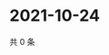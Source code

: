 # 2021-10-24

共 0 条

<!-- BEGIN WEIBO -->
<!-- 最后更新时间 Sun Oct 24 2021 17:10:45 GMT+0800 (China Standard Time) -->

<!-- END WEIBO -->
